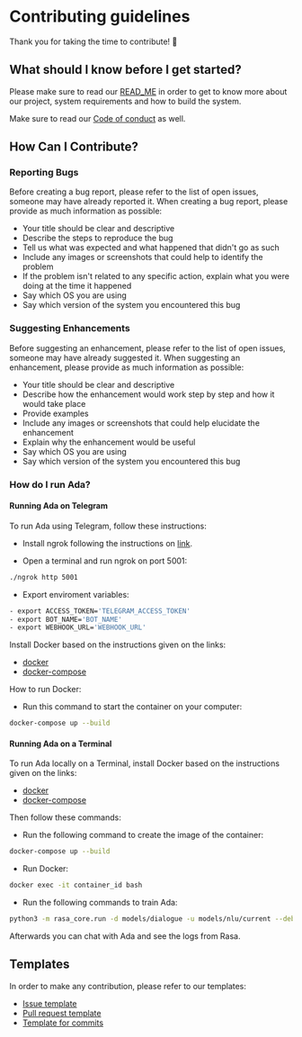 # Contributing guidelines

Thank you for taking the time to contribute! :tada:

## What should I know before I get started?

Please make sure to read our [READ_ME](https://github.com/fga-eps-mds/2019.1-ADA/blob/master/README.md) in order to get to know more about our project, system requirements and how to build the system.

Make sure to read our [Code of conduct](https://github.com/fga-eps-mds/2019.1-ADA/blob/master/CODE_OF_CONDUCT.md) as well.

## How Can I Contribute?

### Reporting Bugs

Before creating a bug report, please refer to the list of open issues, someone may have already reported it.
When creating a bug report, please provide as much information as possible:

* Your title should be clear and descriptive
* Describe the steps to reproduce the bug
* Tell us what was expected and what happened that didn't go as such
* Include any images or screenshots that could help to identify the problem
* If the problem isn't related to any specific action, explain what you were doing at the time it happened
* Say which OS you are using
* Say which version of the system you encountered this bug

### Suggesting Enhancements

Before suggesting an enhancement, please refer to the list of open issues, someone may have already suggested it.
When suggesting an enhancement, please provide as much information as possible:

* Your title should be clear and descriptive
* Describe how the enhancement would work step by step and how it would take place
* Provide examples
* Include any images or screenshots that could help elucidate the enhancement
* Explain why the enhancement would be useful
* Say which OS you are using
* Say which version of the system you encountered this bug

### How do I run Ada?

#### Running Ada on Telegram

To run Ada using Telegram, follow these instructions:

* Install ngrok following the instructions on [link](https://ngrok.com/download).

* Open a terminal and run ngrok on port 5001:

```sh
./ngrok http 5001
```

* Export enviroment variables:

```sh
- export ACCESS_TOKEN='TELEGRAM_ACCESS_TOKEN'
- export BOT_NAME='BOT_NAME'
- export WEBHOOK_URL='WEBHOOK_URL'
```

Install Docker based on the instructions given on the links:

* [docker](https://docs.docker.com/install/)
* [docker-compose](https://docs.docker.com/compose/install/#install-compose)

How to run Docker:

* Run this command to start the container on your computer:

```sh
docker-compose up --build
```

#### Running Ada on a Terminal

To run Ada locally on a Terminal, install Docker based on the instructions given on the links:

* [docker](https://docs.docker.com/install/)
* [docker-compose](https://docs.docker.com/compose/install/#install-compose)

Then follow these commands:

* Run the following command to create the image of the container:

```sh
docker-compose up --build
```

* Run Docker:

```sh
docker exec -it container_id bash
```

* Run the following commands to train Ada:

```sh
python3 -m rasa_core.run -d models/dialogue -u models/nlu/current --debug --endpoints endpoints.yml
```

Afterwards you can chat with Ada and see the logs from Rasa.


## Templates

In order to make any contribution, please refer to our templates:

* [Issue template](https://github.com/fga-eps-mds/2019.1-ADA/blob/master/.github/ISSUE_TEMPLATE/issue-template.md)
* [Pull request template](https://github.com/fga-eps-mds/2019.1-ADA/blob/master/pull_request_template.md)
* [Template for commits](https://github.com/fga-eps-mds/2019.1-ADA/)
